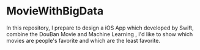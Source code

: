 # MovieWithBigData
In this repository, I prepare to design a iOS App which developed by Swift, combine the DouBan Movie and Machine Learning , I'd like to show which movies are people's favorite and which are the least favorite.
